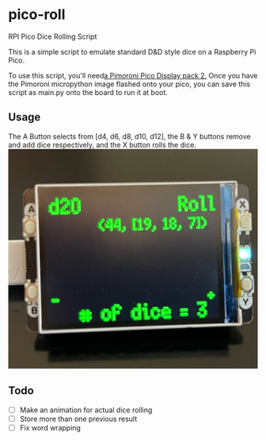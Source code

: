 # pico-roll
RPI Pico Dice Rolling Script

This is a simple script to emulate standard D&D style dice on a Raspberry Pi Pico.

To use this script, you'll need[a Pimoroni Pico Display pack 2.](https://shop.pimoroni.com/products/pico-display-pack-2-0?variant=39374122582099)
Once you have the Pimoroni micropython image flashed onto your pico, you can save this script as main.py onto the board to run it at boot.
## Usage
The A Button selects from [d4, d6, d8, d10, d12], the B & Y buttons remove and add dice respectively, and the X button rolls the dice.
![Screenshot](image0.jpeg)


## Todo
- [ ] Make an animation for actual dice rolling
- [ ] Store more than one previous result
- [ ] Fix word wrapping
